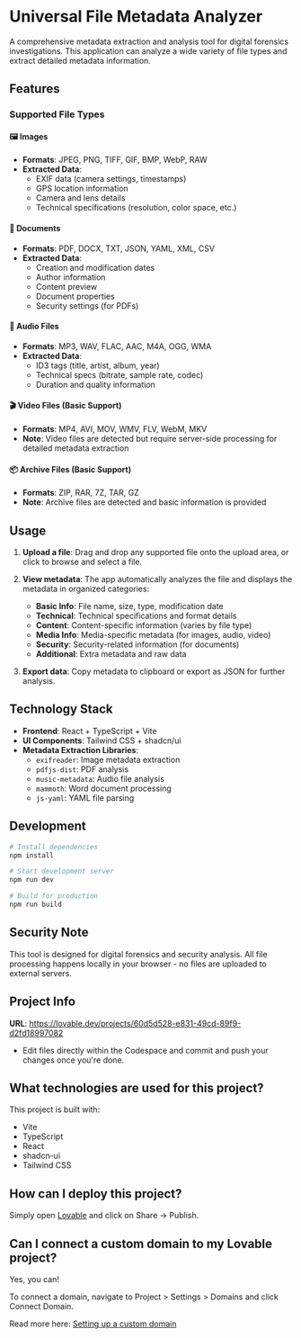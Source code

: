 # Universal File Metadata Analyzer

A comprehensive metadata extraction and analysis tool for digital forensics investigations. This application can analyze a wide variety of file types and extract detailed metadata information.

## Features

### Supported File Types

#### 🖼️ Images

- **Formats**: JPEG, PNG, TIFF, GIF, BMP, WebP, RAW
- **Extracted Data**:
  - EXIF data (camera settings, timestamps)
  - GPS location information
  - Camera and lens details
  - Technical specifications (resolution, color space, etc.)

#### 📄 Documents

- **Formats**: PDF, DOCX, TXT, JSON, YAML, XML, CSV
- **Extracted Data**:
  - Creation and modification dates
  - Author information
  - Content preview
  - Document properties
  - Security settings (for PDFs)

#### 🎵 Audio Files

- **Formats**: MP3, WAV, FLAC, AAC, M4A, OGG, WMA
- **Extracted Data**:
  - ID3 tags (title, artist, album, year)
  - Technical specs (bitrate, sample rate, codec)
  - Duration and quality information

#### 🎬 Video Files (Basic Support)

- **Formats**: MP4, AVI, MOV, WMV, FLV, WebM, MKV
- **Note**: Video files are detected but require server-side processing for detailed metadata extraction

#### 📦 Archive Files (Basic Support)

- **Formats**: ZIP, RAR, 7Z, TAR, GZ
- **Note**: Archive files are detected and basic information is provided

## Usage

1. **Upload a file**: Drag and drop any supported file onto the upload area, or click to browse and select a file.

2. **View metadata**: The app automatically analyzes the file and displays the metadata in organized categories:
   - **Basic Info**: File name, size, type, modification date
   - **Technical**: Technical specifications and format details
   - **Content**: Content-specific information (varies by file type)
   - **Media Info**: Media-specific metadata (for images, audio, video)
   - **Security**: Security-related information (for documents)
   - **Additional**: Extra metadata and raw data

3. **Export data**: Copy metadata to clipboard or export as JSON for further analysis.

## Technology Stack

- **Frontend**: React + TypeScript + Vite
- **UI Components**: Tailwind CSS + shadcn/ui
- **Metadata Extraction Libraries**:
  - `exifreader`: Image metadata extraction
  - `pdfjs-dist`: PDF analysis
  - `music-metadata`: Audio file analysis
  - `mammoth`: Word document processing
  - `js-yaml`: YAML file parsing

## Development

```bash
# Install dependencies
npm install

# Start development server
npm run dev

# Build for production
npm run build
```

## Security Note

This tool is designed for digital forensics and security analysis. All file processing happens locally in your browser - no files are uploaded to external servers.

## Project Info

**URL**: <https://lovable.dev/projects/60d5d528-e831-49cd-89f9-d2fd18997082>

- Edit files directly within the Codespace and commit and push your changes once you're done.

## What technologies are used for this project?

This project is built with:

- Vite
- TypeScript
- React
- shadcn-ui
- Tailwind CSS

## How can I deploy this project?

Simply open [Lovable](https://lovable.dev/projects/60d5d528-e831-49cd-89f9-d2fd18997082) and click on Share -> Publish.

## Can I connect a custom domain to my Lovable project?

Yes, you can!

To connect a domain, navigate to Project > Settings > Domains and click Connect Domain.

Read more here: [Setting up a custom domain](https://docs.lovable.dev/tips-tricks/custom-domain#step-by-step-guide)
